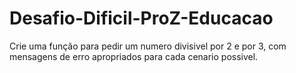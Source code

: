 # Desafio-Dificil-ProZ-Educacao
Crie uma função para pedir um numero divisivel por 2 e por 3, com mensagens de erro apropriados para cada cenario possivel.
